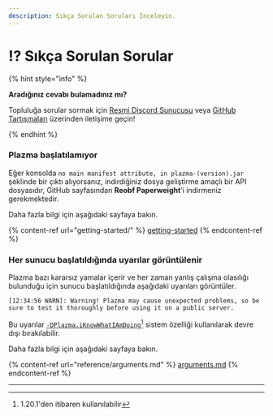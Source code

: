 ```yaml
---
description: Sıkça Sorulan Soruları İnceleyin.
---
```


# ⁉️ Sıkça Sorulan Sorular

{% hint style="info" %}

**Aradığınız cevabı bulamadınız mı?**

Topluluğa sorular sormak için [Resmi Discord Sunucusu](https://discord.gg/MmfC52K8A8) veya [GitHub Tartışmaları](https://github.com/PlazmaMC/PlazmaBukkit/discussions) üzerinden iletişime geçin!

{% endhint %}

### Plazma başlatılamıyor

Eğer konsolda `no main manifest attribute, in plazma-(version).jar` şeklinde bir çıktı alıyorsanız, indirdiğiniz dosya geliştirme amaçlı bir API dosyasıdır, GitHub sayfasından **Reobf Paperweight**'i indirmeniz gerekmektedir.

Daha fazla bilgi için aşağıdaki sayfaya bakın.

{% content-ref url="getting-started/" %}
[getting-started](getting-started#id-2)
{% endcontent-ref %}

### Her sunucu başlatıldığında uyarılar görüntülenir

Plazma bazı kararsız yamalar içerir ve her zaman yanlış çalışma olasılığı bulunduğu için sunucu başlatıldığında aşağıdaki uyarıları görüntüler.

```log
[12:34:56 WARN]: Warning! Plazma may cause unexpected problems, so be sure to test it thoroughly before using it on a public server.
```

Bu uyarılar [`-DPlazma.iKnowWhatIAmDoing`](#user-content-fn-1)[^1] sistem özelliği kullanılarak devre dışı bırakılabilir.

Daha fazla bilgi için aşağıdaki sayfaya bakın.

{% content-ref url="reference/arguments.md" %}
[arguments.md](reference/arguments.md#plazma.iknowwhatiamdoing)
{% endcontent-ref %}

***

[^1]: 1.20.1'den itibaren kullanılabilir
